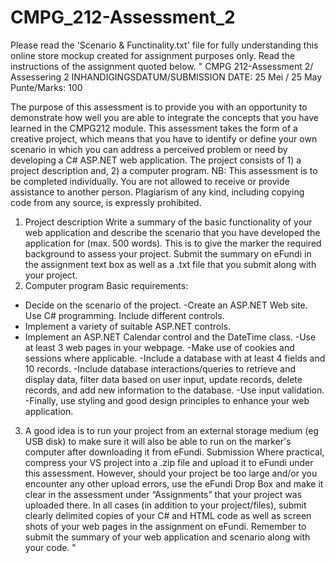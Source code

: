 # CMPG_212-Assessment_2

Please read the 'Scenario & Functinality.txt' file for fully understanding this online store mockup created for assignment purposes only.
Read the instructions of the assignment quoted below.
"
CMPG 212-Assessment 2/ Assessering 2
INHANDIGINGSDATUM/SUBMISSION DATE: 25 Mei / 25 May
Punte/Marks: 100

The purpose of this assessment is to provide you with an opportunity to demonstrate how well you are
able to integrate the concepts that you have learned in the CMPG212 module.
This assessment takes the form of a creative project, which means that you have to identify or define your
own scenario in which you can address a perceived problem or need by developing a C# ASP.NET web
application. The project consists of 1) a project description and, 2) a computer program.
NB: This assessment is to be completed individually. You are not allowed to receive or provide assistance
to another person. Plagiarism of any kind, including copying code from any source, is expressly prohibited.
1. Project description
Write a summary of the basic functionality of your web application and describe the scenario that you have
developed the application for (max. 500 words). This is to give the marker the required background to
assess your project. Submit the summary on eFundi in the assignment text box as well as a .txt file that
you submit along with your project.
2. Computer program
Basic requirements:
- Decide on the scenario of the project.
-Create an ASP.NET Web site. Use C# programming. Include different controls.
- Implement a variety of suitable ASP.NET controls.
- Implement an ASP.NET Calendar control and the DateTime class.
-Use at least 3 web pages in your webpage.
-Make use of cookies and sessions where applicable.
-Include a database with at least 4 fields and 10 records.
-Include database interactions/queries to retrieve and display data, filter data based on user input, update
records, delete records, and add new information to the database.
-Use input validation.
-Finally, use styling and good design principles to enhance your web application.

3. A good idea is to run your project from an external storage medium (eg USB disk) to make sure it will
also be able to run on the marker's computer after downloading it from eFundi.
Submission
Where practical, compress your VS project into a .zip file and upload it to eFundi under this assessment.
However, should your project be too large and/or you encounter any other upload errors, use the eFundi
Drop Box and make it clear in the assessment under “Assignments” that your project was uploaded
there.
In all cases (in addition to your project/files), submit clearly delimited copies of your C# and HTML code
as well as screen shots of your web pages in the assignment on eFundi.
Remember to submit the summary of your web application and scenario along with your code.
"
